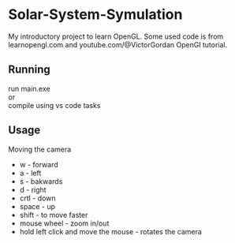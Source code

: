 # Solar-System-Symulation
My introductory project to learn OpenGL. Some used code is from learnopengl.com and youtube.com/@VictorGordan OpenGl tutorial.

## Running

run main.exe  
or  
compile using vs code tasks

## Usage 

Moving the camera
* w - forward
* a - left
* s - bakwards
* d - right
* crtl - down
* space - up
* shift - to move faster 
* mouse wheel - zoom in/out
* hold left click and move the mouse - rotates the camera

